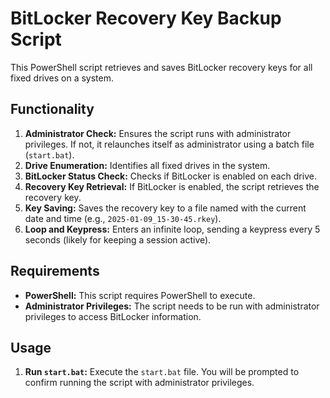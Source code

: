 # BitLocker Recovery Key Backup Script

This PowerShell script retrieves and saves BitLocker recovery keys for all fixed drives on a system.

## Functionality

1. **Administrator Check:**  Ensures the script runs with administrator privileges. If not, it relaunches itself as administrator using a batch file (`start.bat`).
2. **Drive Enumeration:** Identifies all fixed drives in the system.
3. **BitLocker Status Check:** Checks if BitLocker is enabled on each drive.
4. **Recovery Key Retrieval:** If BitLocker is enabled, the script retrieves the recovery key.
5. **Key Saving:** Saves the recovery key to a file named with the current date and time (e.g., `2025-01-09_15-30-45.rkey`).
6. **Loop and Keypress:** Enters an infinite loop, sending a keypress every 5 seconds (likely for keeping a session active).

## Requirements

* **PowerShell:** This script requires PowerShell to execute.
* **Administrator Privileges:**  The script needs to be run with administrator privileges to access BitLocker information.

## Usage

1. **Run `start.bat`:**  Execute the `start.bat` file. You will be prompted to confirm running the script with administrator privileges.
